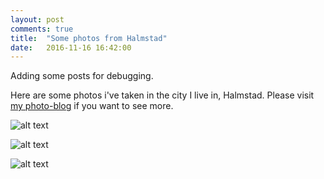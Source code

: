 ```yaml
---
layout: post
comments: true
title:  "Some photos from Halmstad"
date:   2016-11-16 16:42:00
---
```


Adding some posts for debugging.

Here are some photos i've taken in the city I live in, Halmstad. Please visit [my photo-blog](https://www.jbpicture.com)
 if you want to see more.

![alt text](https://jbfotografi.files.wordpress.com/2011/10/dsc01772.jpg)

<!--break-->

![alt text](https://jbfotografi.files.wordpress.com/2011/10/dsc_0065_hdr.jpg)

![alt text](https://jbfotografi.files.wordpress.com/2011/10/dsc03276.jpg)
